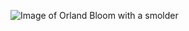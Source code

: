 ![Image of Orland Bloom with a smolder](https://upload.wikimedia.org/wikipedia/commons/8/81/Orlando_Bloom_Cannes_2013.jpg)
